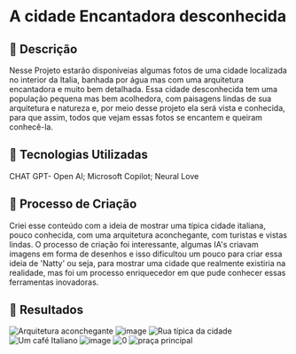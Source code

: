 # A cidade Encantadora desconhecida

## 📒 Descrição
Nesse Projeto estarão disponíveias algumas fotos de uma cidade localizada no interior da Italia, banhada por água mas com uma arquitetura encantadora e muito bem detalhada. Essa cidade desconhecida tem uma população pequena mas bem acolhedora, com paisagens lindas de sua arquitetura e natureza e, por meio desse projeto ela será vista e conhecida, para que assim, todos que vejam essas fotos se encantem e queiram conhecê-la.

## 🤖 Tecnologias Utilizadas
CHAT GPT- Open AI; Microsoft Copilot; Neural Love

## 🧐 Processo de Criação
Criei esse conteúdo com a ideia de mostrar uma típica cidade italiana, pouco conhecida, com uma arquitetura aconchegante, com turistas e vistas lindas. O processo de criação foi interessante, algumas IA's criavam imagens em forma de desenhos e isso dificultou um pouco para criar essa ideia de 'Natty' ou seja, para mostrar uma cidade que realmente existiria na realidade, mas foi um processo enriquecedor em que pude conhecer essas ferramentas inovadoras.

## 🚀 Resultados
![Arquitetura aconchegante](https://github.com/user-attachments/assets/93a536c2-cd8c-4ae2-bd83-5b22bd5fd9d4)
![image](https://github.com/user-attachments/assets/1739394b-1ddf-4dbd-b55d-1c75bf8de09d)
![Rua típica da cidade](https://github.com/user-attachments/assets/545475e1-7652-43be-b41f-7df8eafe34e6)
![Um café Italiano](https://github.com/user-attachments/assets/2749a7a2-5e62-409b-84c7-1f29a67b0583)
![image](https://github.com/user-attachments/assets/26e97ee8-edc8-4258-baff-de415be09144)
![0](https://github.com/user-attachments/assets/984f491b-02d8-4f7b-8e98-4546f48704c8)
![praça principal](https://github.com/user-attachments/assets/be74bea5-90b0-4b72-8148-2888b61d7f46)










